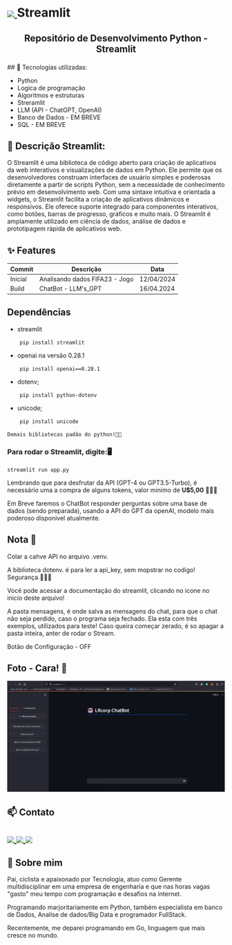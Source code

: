 <h1>
    <a href='https://docs.streamlit.io/'>
    <img align="center" width="60px" src="https://cdn.analyticsvidhya.com/wp-content/uploads/2021/06/39595st.jpeg"> </a>
    <span>
Streamlit
</h1>

<h2><p align="center"> Repositório de Desenvolvimento Python - Streamlit</p></h2>
## 🚀 Tecnologias utilizadas:

-   Python
-   Logica de programação
-   Algoritmos e estruturas
-   Streramlit
-   LLM (API - ChatGPT, OpenAI)
-   Banco de Dados - EM BREVE
-   SQL - EM BREVE

## 📖 Descrição Streamlit:
O Streamlit é uma biblioteca de código aberto para criação de aplicativos da web interativos e visualizações de dados em Python. Ele permite que os desenvolvedores construam interfaces de usuário simples e poderosas diretamente a partir de scripts Python, sem a necessidade de conhecimento prévio em desenvolvimento web. Com uma sintaxe intuitiva e orientada a widgets, o Streamlit facilita a criação de aplicativos dinâmicos e responsivos. Ele oferece suporte integrado para componentes interativos, como botões, barras de progresso, gráficos e muito mais. O Streamlit é amplamente utilizado em ciência de dados, análise de dados e prototipagem rápida de aplicativos web.

## ✨ Features
Commit|Descrição|Data
|---|---|---|
|Inicial|Analisando dados FIFA23 - Jogo   | 12/04/2024|
|Build|ChatBot - LLM's_GPT |16/04.2024|

## Dependências
-   streamlit 
```
    pip install streamlit
```    
-   openai na versão 0.28.1
```    
    pip install openai==0.28.1
```    
-   dotenv;
```
    pip install python-dotenv
```
-   unicode;
```
    pip install unicode
```
    Demais bibliotecas padão do python!👨‍💻

### Para rodar o Streamlit, digite:🖥️

```
streamlit run app.py
```
Lembrando que para desfrutar da API (GPT-4 ou GPT3.5-Turbo), é necessário uma a compra de alguns tokens, valor minimo de **U$5,00** 💸💸💸

Em Breve faremos o ChatBot responder perguntas sobre uma base de dados (sendo preparada), usando a API do GPT da openAI, modelo mais poderoso disponivel atualmente.

## Nota 📝
Colar a cahve API no arquivo .venv.

A biblioteca dotenv. é para ler a api_key, sem mopstrar no codigo! Segurança.👮🚓🚨

Você pode acessar a documentação do streamlit, clicando no icone no inicio deste arquivo!

A pasta mensagens, é onde salva as mensagens do chat, para que o chat não seja perdido, caso o programa seja fechado. Ela esta com três exemplos, utilizados para teste! Caso queira começar zerado, é so apagar a pasta inteira, anter de rodar o Stream.

Botão de Configuração - OFF

## Foto - Cara! 🤖

![](Imagem_chat.png)

## 📫 Contato

<h2>
    <a href='https://www.github.com/lerocha1'>
    <img align="center" width="60px" src="https://raw.githubusercontent.com/FortAwesome/Font-Awesome/master/svgs/brands/github.svg"> </a>
    <a href='https://www.linkedin.com/in/leandro-rocha-62694730/'>
    <img align="center" width="60px" src="https://raw.githubusercontent.com/FortAwesome/Font-Awesome/master/svgs/brands/linkedin.svg"> </a>
    <span>
    <a href="mailto:leandro@lrcorp.com.br">
    <img align="center" width="60px" src="https://raw.githubusercontent.com/FortAwesome/Font-Awesome/master/svgs/solid/envelope.svg"> </a>
    <span>
</h2>


## 🚀 Sobre mim
Pai, ciclista e apaixonado por Tecnologia, atuo como Gerente multidisciplinar em uma empresa de engenharia e que nas horas vagas "gasto" meu tempo com programação e desafios na internet.

Programando marjoritariamente em Python, também especialista em banco de Dados, Analise de dados/Big Data e programador FullStack.

Recentemente, me deparei programando em Go, linguagem que mais cresce no mundo.

